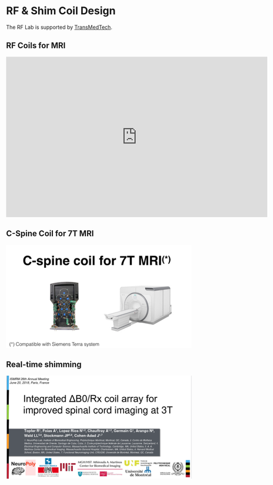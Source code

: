 # RF & Shim Coil Design

The RF Lab is supported by [TransMedTech](https://www.polymtl.ca/transmedtech/en/research-development/technology-platforms/imaging-technologies/design-and-manufacture-mri-antennas).

## RF Coils for MRI

<iframe src="https://docs.google.com/presentation/d/1BuAzzgm-FULRf6z83uCowXtB2wfiBxgnK-ODXE04RRM/embed?start=true&loop=false&delayms=60000" frameborder="0" width="710" height="436" allowfullscreen="true" mozallowfullscreen="true" webkitallowfullscreen="true"></iframe>

## C-Spine Coil for 7T MRI

<div class="pdf-container">
  <div class="r16-9">
    <object data="../_media/201907187tspinecoil.pdf" type="application/pdf" />
      <!-- fallback -->
      <a href="../_media/201907187tspinecoil.pdf"><img src="../_media/201907187tspinecoil.png" /></a>
    </object>
  </div>
</div>

## Real-time shimming

<div class="pdf-container">
  <div class="r16-9">
    <object data="../_media/acdc3t.pdf" type="application/pdf" />
      <!-- fallback -->
      <a href="../_media/acdc3t.pdf"><img src="../_media/acdc3t.png" /></a>
    </object>
  </div>
</div>
